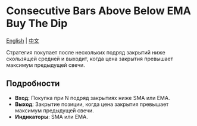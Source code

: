# Consecutive Bars Above Below EMA Buy The Dip
[English](README.md) | [中文](README_cn.md)

Стратегия покупает после нескольких подряд закрытий ниже скользящей средней и выходит, когда цена закрытия превышает максимум предыдущей свечи.

## Подробности

- **Вход**: Покупка при N подряд закрытиях ниже SMA или EMA.
- **Выход**: Закрытие позиции, когда цена закрытия превышает максимум предыдущей свечи.
- **Индикаторы**: SMA или EMA.
